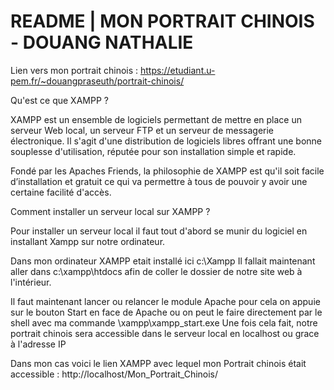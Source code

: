 
# README | MON PORTRAIT CHINOIS - DOUANG NATHALIE 

Lien vers mon portrait chinois : 
https://etudiant.u-pem.fr/~douangpraseuth/portrait-chinois/

Qu'est ce que XAMPP ?

XAMPP est un ensemble de logiciels permettant de mettre en place un serveur Web local, un serveur FTP et un serveur de messagerie électronique. Il s'agit d'une distribution de logiciels libres offrant une bonne souplesse d'utilisation, réputée pour son installation simple et rapide.

Fondé par les Apaches Friends, la philosophie de XAMPP est qu'il soit facile d’installation et gratuit ce qui va permettre à tous de pouvoir y avoir une certaine facilité d'accès. 

Comment installer un serveur local sur XAMPP ? 

Pour installer un serveur local il faut tout d'abord se munir du logiciel en installant Xampp sur notre ordinateur. 

Dans mon ordinateur XAMPP etait installé ici c:\Xampp
Il fallait maintenant aller dans c:\xampp\htdocs afin de coller le dossier de notre site web à l'intérieur. 

Il faut maintenant lancer ou relancer le module Apache pour cela on appuie sur le bouton Start en face de Apache ou on peut le faire directement par le shell avec ma commande \xampp\xampp_start.exe
Une fois cela fait, notre portrait chinois sera accessible dans le serveur local en localhost ou grace à l'adresse IP 

Dans mon cas voici le lien XAMPP avec lequel mon Portrait chinois était accessible : 
http://localhost/Mon_Portrait_Chinois/


